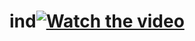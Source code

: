 # ind[![Watch the video](https://raw.githubusercontent.com/ruanluyu/FourierCircleDrawing/master/Resource/miku.jpg)](https://www.bilibili.com/video/av28374720)
